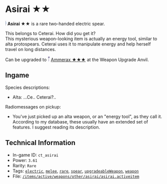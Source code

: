 # Asirai ★★

<img src="https://raw.githubusercontent.com/Ceterai/Enternia/main/items/active/weapons/other/asirai/asirai.png" alt="Asirai ★★ icon" loading="lazy" height="16px" width="auto" /> **Asirai ★★** is a rare two-handed electric spear.

This belongs to Ceterai. How did you get it?  
This mysterious weapon-looking item is actually an energy tool, similar to alta protospears. Ceterai uses it to manipulate energy and help herself travel on long distances.

Can be upgraded to <img src="https://raw.githubusercontent.com/Ceterai/Enternia/main/items/active/weapons/other/asirai/ammerax.png" alt="Ammerax ★★★ icon" loading="lazy" height="16px" width="auto" /> [Ammerax ★★★](https://ceterai.github.io/MyEnternia/Wiki/Ammerax) at the Weapon Upgrade Anvil.

## Ingame

Species descriptions:

- Alta: ...Ce.. Ceterai?..

Radiomessages on pickup:

- You've just picked up an alta weapon, or an "energy tool", as they call it. According to my database, these usually have an extended set of features. I suggest reading its description.

## Technical Information

- In-game ID: `ct_asirai`
- Power: `3.61`
- Rarity: `Rare`
- Tags: [`electric`](https://ceterai.github.io/MyEnternia/Wiki/Tags/Electric), [`melee`](https://ceterai.github.io/MyEnternia/Wiki/Tags/Melee), [`rare`](https://ceterai.github.io/MyEnternia/Wiki/Tags/Rare), [`spear`](https://ceterai.github.io/MyEnternia/Wiki/Tags/Spear), [`upgradeableWeapon`](https://ceterai.github.io/MyEnternia/Wiki/Tags/UpgradeableWeapon), [`weapon`](https://ceterai.github.io/MyEnternia/Wiki/Tags/Weapon)
- File: [`/items/active/weapons/other/asirai/asirai.activeitem`](https://github.com/Ceterai/Enternia/blob/main/items/active/weapons/other/asirai/asirai.activeitem)
